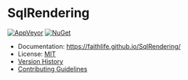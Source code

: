 # SqlRendering

[![AppVeyor](https://img.shields.io/appveyor/ci/ejball/sqlrendering/master.svg)](https://ci.appveyor.com/project/ejball/sqlrendering) [![NuGet](https://img.shields.io/nuget/v/SqlRendering.svg)](https://www.nuget.org/packages/SqlRendering)

* Documentation: https://faithlife.github.io/SqlRendering/
* License: [MIT](LICENSE)
* [Version History](VersionHistory.md)
* [Contributing Guidelines](CONTRIBUTING.md)
